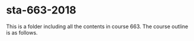 # sta-663-2018
This is a folder including all the contents in course 663. The course outline is as follows. 
